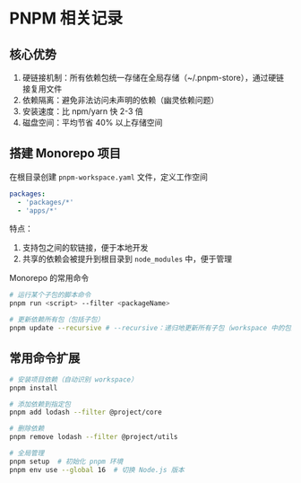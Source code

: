 # PNPM 相关记录

## 核心优势

1. 硬链接机制：所有依赖包统一存储在全局存储（~/.pnpm-store），通过硬链接复用文件
2. 依赖隔离：避免非法访问未声明的依赖（幽灵依赖问题）
3. 安装速度：比 npm/yarn 快 2-3 倍
4. 磁盘空间：平均节省 40% 以上存储空间

## 搭建 Monorepo 项目

在根目录创建 `pnpm-workspace.yaml` 文件，定义工作空间

```yaml
packages:
  - 'packages/*'
  - 'apps/*'
```

特点：

1. 支持包之间的软链接，便于本地开发
2. 共享的依赖会被提升到根目录到 `node_modules` 中，便于管理

Monorepo 的常用命令

```bash
# 运行某个子包的脚本命令
pnpm run <script> --filter <packageName>

# 更新依赖所有包（包括子包）
pnpm update --recursive # --recursive：递归地更新所有子包（workspace 中的包）的依赖
```

## 常用命令扩展

```bash
# 安装项目依赖（自动识别 workspace）
pnpm install

# 添加依赖到指定包
pnpm add lodash --filter @project/core

# 删除依赖
pnpm remove lodash --filter @project/utils

# 全局管理
pnpm setup  # 初始化 pnpm 环境
pnpm env use --global 16  # 切换 Node.js 版本
```
